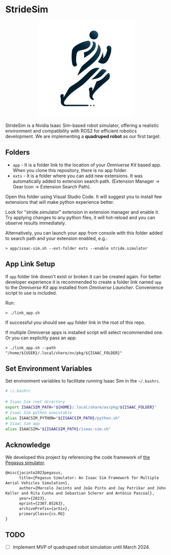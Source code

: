 # StrideSim

<p align="center">
  <img src="exts/stride.simulator/data/icon.png" alt="" width="300" />
</p>

StrideSim is a Nvidia Isaac Sim-based robot simulator, offering a realistic environment and compatibility with ROS2 for efficient robotics development.
We are implementing a **quadruped robot** as our first target.

## Folders

-   `app` - It is a folder link to the location of your _Omniverse Kit_ based app. When you clone this repository, there is no app folder.
-   `exts` - It is a folder where you can add new extensions. It was automatically added to extension search path. (Extension Manager -> Gear Icon -> Extension Search Path).

Open this folder using Visual Studio Code. It will suggest you to install few extensions that will make python experience better.

Look for "stride.simulator" extension in extension manager and enable it. Try applying changes to any python files, it will hot-reload and you can observe results immediately.

Alternatively, you can launch your app from console with this folder added to search path and your extension enabled, e.g.:

```
> app/isaac-sim.sh --ext-folder exts --enable stride.simulator
```

## App Link Setup

If `app` folder link doesn't exist or broken it can be created again. For better developer experience it is recommended to create a folder link named `app` to the _Omniverse Kit_ app installed from _Omniverse Launcher_. Convenience script to use is included.

Run:

```
> ./link_app.sh
```

If successful you should see `app` folder link in the root of this repo.

If multiple Omniverse apps is installed script will select recommended one. Or you can explicitly pass an app:

```
> ./link_app.sh --path "/home/${USER}/.local/share/ov/pkg/${ISAAC_FOLDER}"
```

## Set Environment Variables

Set environment variables to facilitate running Isaac Sim in the `~/.bashrc`.

```bash
# ~/.bashrc

# Isaac Sim root directory
export ISAACSIM_PATH="${HOME}/.local/share/ov/pkg/${ISAAC_FOLDER}"
# Isaac Sim python executable
alias ISAACSIM_PYTHON="${ISAACSIM_PATH}/python.sh"
# Isaac Sim app
alias ISAACSIM="${ISAACSIM_PATH}/isaac-sim.sh"
```

## Acknowledge

We developed this project by referencing the code framework of [the Pegasus simulator](https://github.com/PegasusSimulator/PegasusSimulator).

```
@misc{jacinto2023pegasus,
      title={Pegasus Simulator: An Isaac Sim Framework for Multiple Aerial Vehicles Simulation},
      author={Marcelo Jacinto and João Pinto and Jay Patrikar and John Keller and Rita Cunha and Sebastian Scherer and António Pascoal},
      year={2023},
      eprint={2307.05263},
      archivePrefix={arXiv},
      primaryClass={cs.RO}
}
```

## TODO

-   [ ] Implement MVP of quadruped robot simulation until March 2024.
